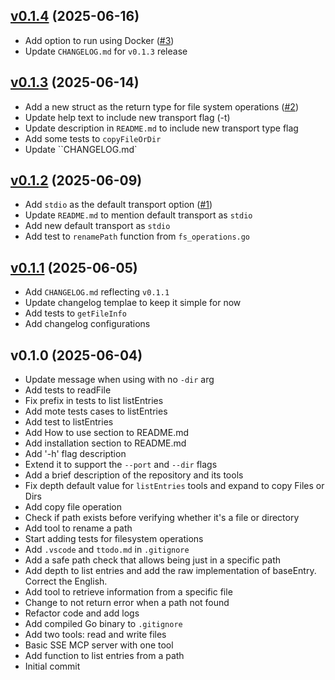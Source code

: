 
<a name="v0.1.4"></a>
## [v0.1.4](https://github.com/lealre/fs-mcp/compare/v0.1.3...v0.1.4) (2025-06-16)

* Add option to run using Docker ([#3](https://github.com/lealre/fs-mcp/issues/3))
* Update `CHANGELOG.md` for `v0.1.3` release

<a name="v0.1.3"></a>
## [v0.1.3](https://github.com/lealre/fs-mcp/compare/v0.1.2...v0.1.3) (2025-06-14)

* Add a new struct as the return type for file system operations ([#2](https://github.com/lealre/fs-mcp/issues/2))
* Update help text to include new transport flag (-t)
* Update description in `README.md` to include new transport type flag
* Add some tests to `copyFileOrDir`
* Update ``CHANGELOG.md`

<a name="v0.1.2"></a>
## [v0.1.2](https://github.com/lealre/fs-mcp/compare/v0.1.1...v0.1.2) (2025-06-09)

* Add `stdio` as the default transport option ([#1](https://github.com/lealre/fs-mcp/issues/1))
* Update `README.md` to mention  default transport as `stdio`
* Add new default transport as `stdio`
* Add test to `renamePath` function from `fs_operations.go`

<a name="v0.1.1"></a>
## [v0.1.1](https://github.com/lealre/fs-mcp/compare/v0.1.0...v0.1.1) (2025-06-05)

* Add `CHANGELOG.md` reflecting `v0.1.1`
* Update changelog templae to keep it simple for now
* Add tests to `getFileInfo`
* Add changelog configurations

<a name="v0.1.0"></a>
## v0.1.0 (2025-06-04)

* Update message when using with no `-dir` arg
* Add tests to readFile
* Fix prefix in tests to list listEntries
* Add mote tests cases to listEntries
* Add test to listEntries
* Add How to use section to README.md
* Add installation section to README.md
* Add '-h' flag description
* Extend it to support the `--port` and `--dir` flags
* Add a brief description of the repository and its tools
* Fix depth default value for `listEntries` tools and expand to copy Files or Dirs
* Add copy file operation
* Check if path exists before verifying whether it's a file or directory
* Add tool to rename a path
* Start adding tests for filesystem operations
* Add `.vscode` and `ttodo.md` in `.gitignore`
* Add a safe path check that allows being just in a specific path
* Add depth to list entries and add the raw implementation of baseEntry. Correct the English.
* Add tool to retrieve information from a specific file
* Change to not return error when a path not found
* Refactor code and add logs
* Add compiled Go binary to `.gitignore`
* Add two tools: read and write files
* Basic SSE MCP server with one tool
* Add function to list entries from a path
* Initial commit
